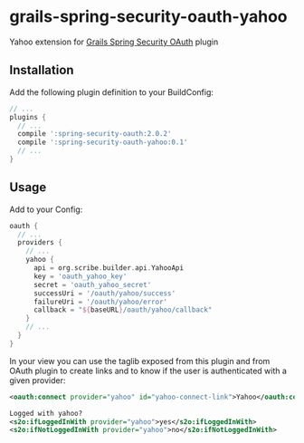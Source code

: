grails-spring-security-oauth-yahoo
====================================

Yahoo extension for [Grails Spring Security OAuth][spring-security-oauth-plugin] plugin

Installation
------------

Add the following plugin definition to your BuildConfig:
```groovy
// ...
plugins {
  // ...
  compile ':spring-security-oauth:2.0.2'
  compile ':spring-security-oauth-yahoo:0.1'
  // ...
}
```

Usage
-----

Add to your Config:
```groovy
oauth {
  // ...
  providers {
    // ...
    yahoo {
      api = org.scribe.builder.api.YahooApi
      key = 'oauth_yahoo_key'
      secret = 'oauth_yahoo_secret'
      successUri = '/oauth/yahoo/success'
      failureUri = '/oauth/yahoo/error'
      callback = "${baseURL}/oauth/yahoo/callback"
    }
    // ...
  }
}
```

In your view you can use the taglib exposed from this plugin and from OAuth plugin to create links and to know if the user is authenticated with a given provider:
```xml
<oauth:connect provider="yahoo" id="yahoo-connect-link">Yahoo</oauth:connect>

Logged with yahoo?
<s2o:ifLoggedInWith provider="yahoo">yes</s2o:ifLoggedInWith>
<s2o:ifNotLoggedInWith provider="yahoo">no</s2o:ifNotLoggedInWith>
```

[spring-security-oauth-plugin]: https://github.com/enr/grails-spring-security-oauth
